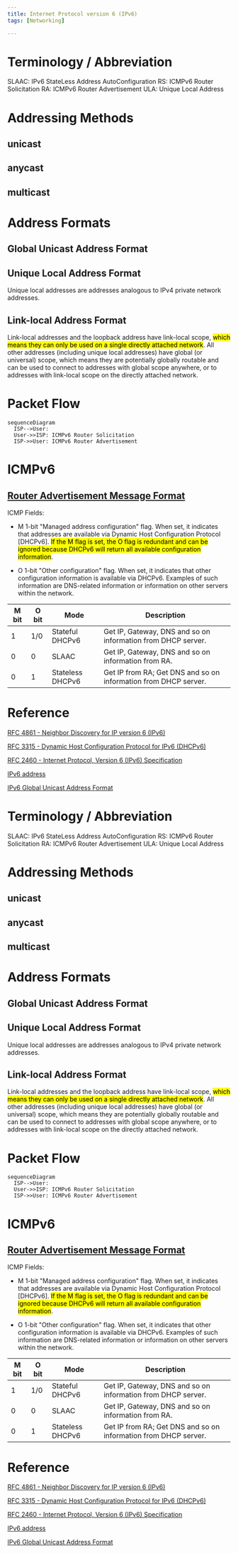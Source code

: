 ```yaml
---
title: Internet Protocol version 6 (IPv6)
tags: [Networking]

---
```



# Terminology / Abbreviation
SLAAC: IPv6 StateLess Address AutoConfiguration
RS: ICMPv6 Router Solicitation
RA: ICMPv6 Router Advertisement
ULA: Unique Local Address

# Addressing Methods
## unicast
## anycast 
## multicast

# Address Formats
## Global Unicast Address Format
## Unique Local Address Format
Unique local addresses are addresses analogous to IPv4 private network addresses.
## Link-local Address Format
Link-local addresses and the loopback address have link-local scope, <mark>which means they can only be used on a single directly attached network</mark>. All other addresses (including unique local addresses) have global (or universal) scope, which means they are potentially globally routable and can be used to connect to addresses with global scope anywhere, or to addresses with link-local scope on the directly attached network.

# Packet Flow
``` mermaid
sequenceDiagram
  ISP-->User: 
  User->>ISP: ICMPv6 Router Solicitation
  ISP->>User: ICMPv6 Router Advertisement
```

# ICMPv6

[Router Advertisement Message Format](https://datatracker.ietf.org/doc/html/rfc4861#section-4.2)
--

ICMP Fields:
* M
1-bit "Managed address configuration" flag. When set, it indicates that addresses are available via Dynamic Host Configuration Protocol [DHCPv6].
<mark>If the M flag is set, the O flag is redundant and can be ignored because DHCPv6 will return all available configuration information</mark>.

* O
1-bit "Other configuration" flag.  When set, it indicates that other configuration information is available via DHCPv6.  Examples of such information are DNS-related information or information on other servers within the network.


| M bit | O bit | Mode | Description |
| -------- | -------- | -------- | -------- |
| 1     | 1/0     | Stateful DHCPv6     | Get IP, Gateway, DNS and so on information from DHCP server. |
| 0     | 0     | SLAAC     | Get IP, Gateway, DNS and so on information from RA. |
| 0     | 1     | Stateless DHCPv6     | Get IP from RA; Get DNS and so on information from DHCP server. |


# Reference
[RFC 4861 - Neighbor Discovery for IP version 6 (IPv6)](https://datatracker.ietf.org/doc/html/rfc4861)

[RFC 3315 - Dynamic Host Configuration Protocol for IPv6 (DHCPv6)](https://datatracker.ietf.org/doc/html/rfc3315)

[RFC 2460 - Internet Protocol, Version 6 (IPv6) Specification](https://datatracker.ietf.org/doc/html/rfc2460)

[IPv6 address](https://en.wikipedia.org/wiki/IPv6_address)

[IPv6 Global Unicast Address Format](https://datatracker.ietf.org/doc/html/rfc3587)
# Terminology / Abbreviation
SLAAC: IPv6 StateLess Address AutoConfiguration
RS: ICMPv6 Router Solicitation
RA: ICMPv6 Router Advertisement
ULA: Unique Local Address

# Addressing Methods
## unicast
## anycast 
## multicast

# Address Formats
## Global Unicast Address Format
## Unique Local Address Format
Unique local addresses are addresses analogous to IPv4 private network addresses.
## Link-local Address Format
Link-local addresses and the loopback address have link-local scope, <mark>which means they can only be used on a single directly attached network</mark>. All other addresses (including unique local addresses) have global (or universal) scope, which means they are potentially globally routable and can be used to connect to addresses with global scope anywhere, or to addresses with link-local scope on the directly attached network.

# Packet Flow
``` mermaid
sequenceDiagram
  ISP-->User: 
  User->>ISP: ICMPv6 Router Solicitation
  ISP->>User: ICMPv6 Router Advertisement
```

# ICMPv6

[Router Advertisement Message Format](https://datatracker.ietf.org/doc/html/rfc4861#section-4.2)
--

ICMP Fields:
* M
1-bit "Managed address configuration" flag. When set, it indicates that addresses are available via Dynamic Host Configuration Protocol [DHCPv6].
<mark>If the M flag is set, the O flag is redundant and can be ignored because DHCPv6 will return all available configuration information</mark>.

* O
1-bit "Other configuration" flag.  When set, it indicates that other configuration information is available via DHCPv6.  Examples of such information are DNS-related information or information on other servers within the network.


| M bit | O bit | Mode | Description |
| -------- | -------- | -------- | -------- |
| 1     | 1/0     | Stateful DHCPv6     | Get IP, Gateway, DNS and so on information from DHCP server. |
| 0     | 0     | SLAAC     | Get IP, Gateway, DNS and so on information from RA. |
| 0     | 1     | Stateless DHCPv6     | Get IP from RA; Get DNS and so on information from DHCP server. |


# Reference
[RFC 4861 - Neighbor Discovery for IP version 6 (IPv6)](https://datatracker.ietf.org/doc/html/rfc4861)

[RFC 3315 - Dynamic Host Configuration Protocol for IPv6 (DHCPv6)](https://datatracker.ietf.org/doc/html/rfc3315)

[RFC 2460 - Internet Protocol, Version 6 (IPv6) Specification](https://datatracker.ietf.org/doc/html/rfc2460)

[IPv6 address](https://en.wikipedia.org/wiki/IPv6_address)

[IPv6 Global Unicast Address Format](https://datatracker.ietf.org/doc/html/rfc3587)